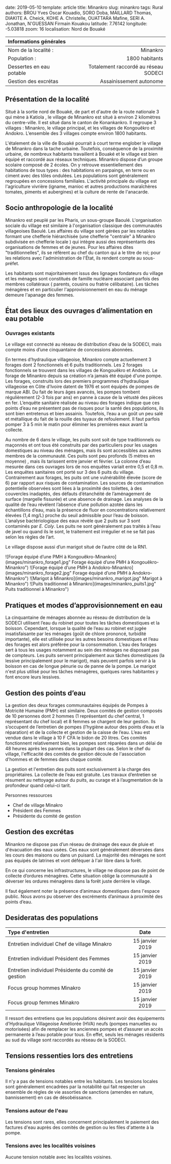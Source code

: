date: 2019-05-10
template: article
title: Minankro
slug: minankro
tags: Rural
authors: BROU Yves Oscar Kouadio, SORO Doba, MAILLARD Thomas, DIAKITE A. Cheick, KOHE A. Christelle, OUATTARA Mafine, SERI A. Jonathan, N'GUESSAN Firmain Kouakou
latitude: 7.76142
longitude: -5.03818
zoom: 16
localisation: Nord de Bouaké


|Informations générales||
|:--|--:|
| Nom de la localité : | Minankro | 
| Population : | 1800 habitants | 
| Dessertes en eau potable | Totalement raccordé au réseau SODECI | 
| Gestion des excrétas | Assainissement autonome | 


## Présentation de la localité
Situé à la sortie nord de Bouaké, de part et d'autre de la route nationale 3 qui mène à Katiola , le village de Minankro est situé à environ 2 kilomètres du centre-ville. Il est situé dans le canton de Konankankro. Il regroupe 3 villages :  Minankro, le village principal, et les villages de Kongouêkro et Andokro. L’ensemble des 3 villages compte environ 1800 habitants.


L'étalement de la ville de Bouaké pourrait à court terme englober le village de Minankro dans la tache urbaine. Toutefois, conséquence de la proximité urbaine, de nombreux habitants travaillent à Bouaké et le village est bien équipé et raccordé aux réseaux techniques. Minankro dispose d’un groupe scolaire composé de 2 écoles. On y retrouve essentiellement des habitations de tous types : des habitations en parpaings, en terre ou en ciment avec des tôles ondulées. Les populations sont généralement regroupées en concessions familiales. L'activité principale du village est l'agriculture vivrière (igname, manioc et autres productions maraîchères tomates, piments et aubergines) et la culture de rente de l'anacarde.

## Socio anthropologie de la localité 


Minankro est peuplé par les Pharis, un sous-groupe Baoulé. L'organisation sociale du village est similaire à l'organisation classique des communautés villageoises Baoulé. Les affaires du village sont gérées par les notables formant une chefferie hiérarchisée (une chefferie "centrale" à Minankro subdivisée en chefferie locale ) qui intègre aussi des représentants des organisations de femmes et de jeunes. Pour les affaires dites "traditionnelles", ils se réfèrent au chef du canton qui a le titre de roi; pour les relations avec l'administration de l'État, ils rendent compte au sous-préfet.


 Les habitants sont majoritairement issus des lignages fondateurs du village et les ménages sont constitués de famille nucléaire associant parfois des membres collatéraux ( parents, cousins ou fratrie célibataire). Les tâches ménagères et en particulier l'approvisionnement en eau du ménage demeure l'apanage des femmes.


## État des lieux des ouvrages d’alimentation en eau potable

### Ouvrages existants
Le village est connecté au réseau de distribution d’eau de la SODECI, mais compte moins d’une cinquantaine de concessions abonnées. 

En termes d’hydraulique villageoise, Minankro compte actuellement 3 forages dont 2 fonctionnels et 6 puits traditionnels. 
Les 2 forages fonctionnels se trouvent dans les villages de Kongouêkro et Andokro. Le forage de Minankro depuis sa création n’a jamais été équipé d'une pompe. Les forages, construits lors des premiers programmes d’hydraulique villageoise en Côte d’Ivoire datent de 1976 et sont équipés de pompes de marque ABI. Du fait de leurs âges avancés, les pompes tombent régulièrement (2-3 fois par ans) en panne à cause de la vétusté des pièces en fer.  L’enquête sanitaire réalisée au niveau des forages indique que ces points d’eau ne présentent pas de risques pour la santé des populations, ils sont bien entretenus et bien assainis. Toutefois, l’eau a un goût un peu salé et métallique du fait de la rouille des tuyaux de refoulement. Il faut parfois pomper 3 à 5 min le matin pour éliminer les premières eaux avant la collecte.


Au nombre de 6 dans le village, les puits sont soit de type traditionnels ou maçonnés et ont tous été construits par des particuliers pour les usages domestiques au niveau des ménages, mais ils sont accessibles aux autres membres de la communauté. Ces puits sont peu profonds (5 mètres en moyenne) , mais ils tarissent entre janvier et février. La colonne d’eau mesurée dans ces ouvrages lors de nos enquêtes variait entre 0,5 et 0,8 m. Les enquêtes sanitaires ont porté sur 3 des 6 puits du village. Contrairement aux forages, les puits ont une vulnérabilité élevée (score de 6) par rapport aux risques de contamination. Les sources de contamination potentielle observées sont liées à la proximité des toilettes, à des couvercles inadaptés, des défauts d’étanchéité de l’aménagement de surface (margelle fissurée) et une absence de drainage. Les analyses de la qualité de l’eau révèlent l’absence d’une pollution azotée dans les échantillons d’eau, mais la présence de fluor en concentrations relativement élevées (1,4 mg/L) proche du seuil admissible pour l’eau de boisson. L’analyse bactériologique des eaux révèle que 2 puits sur 3 sont contaminés par *E. Coly*. Les puits ne sont généralement pas traités à l’eau de javel ou quand ils le sont, le traitement est irrégulier et ne se fait pas selon les règles de l’art.


Le village dispose aussi d’un marigot situé de l’autre côté de la RN1.

![Forage équipé d’une PMH à Kongouêkro-Minankro](images/minankro_forage1.jpg" Forage équipé d’une PMH à Kongouêkro-Minankro")
![Forage équipé d’une PMH à Andokro-Minankro](images/minankro_forage2.jpg" Forage équipé d’une PMH à Andokro-Minankro")
![Marigot à Minankro](images/minankro_marigot.jpg" Marigot à Minankro")
![Puits traditionnel à Minankro](images/minankro_puits1.jpg" Puits traditionnel à Minankro")


## Pratiques et modes d’approvisionnement en eau

La cinquantaine de ménages abonnée au réseau de distribution de la SODECI utilisent l’eau du robinet pour toutes les tâches domestiques et la boisson. Cependant, lorsque la qualité de l’eau au robinet est jugée insatisfaisante par les ménages (goût de chlore prononcé, turbidité importante), elle est utilisée pour les autres besoins domestiques et l’eau des forages est alors préférée pour la consommation.
L’eau des forages sert à tous les usages notamment au sein des ménages ne disposant pas de compteurs.
Les puits servent principalement aux tâches domestiques (la lessive principalement pour le marigot), mais peuvent parfois servir à la boisson en cas de longue pénurie ou de panne de la pompe. Le marigot n'est plus utilisé pour les tâches ménagères, quelques rares habitantes y font encore leurs lessives.


## Gestion des points d’eau
La gestion des deux forages communautaires équipés de  Pompes à Motricité Humaine (PMH) est similaire. Deux comités de gestion composés de 10 personnes dont 2 hommes (1 représentant du chef central, 1 représentant du chef local) et 8 femmes se chargent de leur gestion. Ils s’occupent de l’entretien de pompes (l’hygiène autour des points d’eau et la réparation) et de la collecte et gestion de la caisse de l’eau. L’eau est vendue dans le village à 10 F CFA le bidon de 20 litres. Ces comités fonctionnent relativement bien, les pompes sont réparées dans un délai de 48 heures après les pannes dans la plupart des cas. Selon le chef du village, l'efficacité des comités de gestion découle de l'association d'hommes et de femmes dans chaque comité.


La gestion et l'entretien des puits sont exclusivement à la charge des propriétaires. La collecte de l’eau est gratuite. Les travaux d’entretien se résument au nettoyage autour du puits, au curage et à l’augmentation de la profondeur quand celui-ci tarit.




Personnes ressources


* Chef de village Minakro 
* Président des Femmes 
* Présidente du comité de gestion


## Gestion des excrétas
Minankro ne dispose pas d’un réseau de drainage des eaux de pluie et d'évacuation des eaux usées. Ces eaux sont généralement déversées dans les cours des maisons ou dans un puisard. La majorité des ménages ne sont pas équipés de latrines et vont déféquer à l'air libre dans la forêt. 


En ce qui concerne les infrastructures, le village ne dispose pas de point de collecte d’ordures ménagères. Cette situation oblige la communauté à  déverser les ordures ménagères dans la forêt juste derrière le village. 


 Il faut également noter la présence d’animaux  domestiques dans l'espace public. Nous avons pu observer des excréments d’animaux à proximité des points d’eau.


## Desideratas des populations


| Type d'entretien | Date | 
| :-- | :--: | 
| Entretien individuel Chef de village Minakro|15 janvier 2019| 
| Entretien individuel Président des Femmes|15 janvier 2019| 
| Entretien individuel Présidente du comité de gestion|15 janvier 2019| 
| Focus group hommes Minakro|15 janvier 2019| 
| Focus group femmes Minakro|15 janvier 2019| 


Il ressort des entretiens que les populations désirent avoir des équipements d'Hydraulique Villageoise Améliorée (HVA) neufs (pompes manuelles ou motorisées) afin de remplacer les anciennes pompes et d’assurer un accès permanente à l’eau potable pour tous. En effet, seuls les ménages résidents au sud du village sont raccordés au réseau de la SODECI.


## Tensions ressenties lors des entretiens

### Tensions générales
Il n'y a pas de tensions notables entre les habitants. Les tensions locales sont généralement encadrées par la notabilité qui fait respecter un ensemble de règles de vie assorties de sanctions (amendes en nature, bannissement) en cas de désobéissance.

### Tensions autour de l'eau
Les tensions sont rares, elles concernent principalement le paiement des factures d'eau auprès des comités de gestion ou les files d'attente à la pompe.

### Tensions avec les localités voisines
Aucune tension notable avec les localités voisines.

